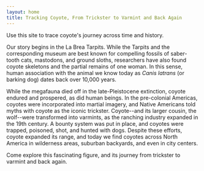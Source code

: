 ```yaml
---
layout: home
title: Tracking Coyote, From Trickster to Varmint and Back Again
---
```

Use this site to trace coyote's journey across time and history.

Our story begins in the La Brea Tarpits. While the Tarpits and the corresponding museum are best known for compelling fossils of saber-tooth cats, mastodons, and ground sloths, researchers have also found coyote skeletons and the partial remains of one woman. In this sense, human association with the animal we know today as <i>Canis latrans</i> (or barking dog) dates back over 10,000 years.

While the megafauna died off in the late-Pleistocene extinction, coyote endured and prospered, as did human beings. In the pre-colonial Americas, coyotes were incorporated into martial imagery, and Native Americans told myths with coyote as the iconic trickster.  Coyote--and its larger cousin, the wolf--were transformed into varmints, as the ranching industry expanded in the 19th century. A bounty system was put in place, and coyotes were trapped, poisoned, shot, and hunted with dogs.  Despite these efforts, coyote expanded its range, and today we find coyotes across North America in wilderness areas, suburban backyards, and even in city centers.

Come explore this fascinating figure, and its journey from trickster to varmint and back again.
